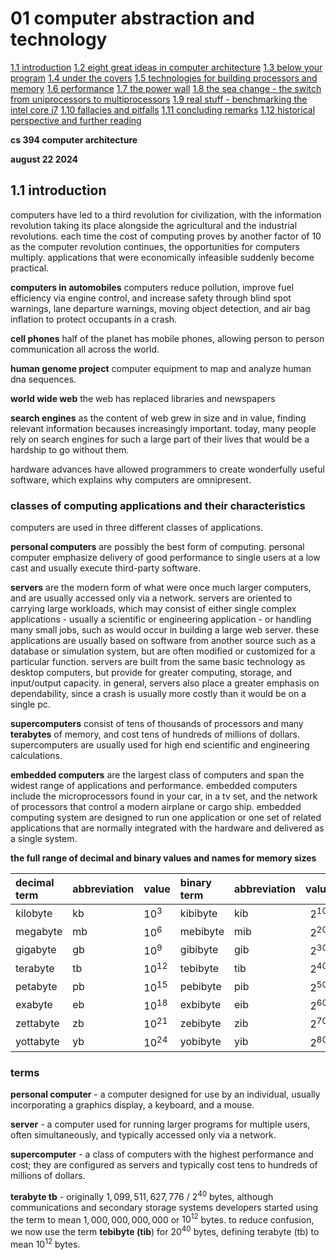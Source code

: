 #  01 computer abstraction and technology

[1.1  introduction](#11introduction) 
[1.2  eight great ideas in computer architecture](#12eight-great-ideas-in-computer-architecture)
[1.3  below your program](#13below-your-program) 
[1.4  under the covers](#14under-the-covers) 
[1.5  technologies for building processors and memory](#15technologies-for-building-processors-and-memory)
[1.6  performance](#16performance) 
[1.7  the power wall](#17the-power-wall) 
[1.8  the sea change -  the switch from uniprocessors to multiprocessors](#18the-sea-change---the-switch-from-uniprocessors-to-multiprocessors) 
[1.9  real stuff -  benchmarking the intel core i7](#19real-stuff---benchmarking-the-intel-core-i7) 
[1.10  fallacies and pitfalls](#110fallacies-and-pitfalls) 
[1.11  concluding remarks](#111concluding-remarks)
[1.12  historical perspective and further reading](#112historical-perspective-and-further-reading) <br>

**cs 394 computer architecture**

**august 22 2024**

##  1.1 introduction

computers have led to a third revolution for civilization, with the information revolution taking its place alongside the agricultural and the industrial revolutions.  each time the cost of computing proves by another factor of 10 as the computer revolution continues, the opportunities for computers multiply.  applications that were economically infeasible suddenly become practical.

**computers in automobiles**  computers reduce pollution, improve fuel efficiency via engine control, and increase safety through blind spot warnings, lane departure warnings, moving object detection, and air bag inflation to protect occupants in a crash.

**cell phones**  half of the planet has mobile phones, allowing person to person communication all across the world.

**human genome project**  computer equipment to map and analyze human dna sequences.  

**world wide web**  the web has replaced libraries and newspapers

**search engines**  as the content of web grew in size and in value, finding relevant information becauses increasingly important.  today, many people rely on search engines for such a large part of their lives that would be a hardship to go without them.

hardware advances have allowed programmers to create wonderfully useful software, which explains why computers are omnipresent.  

###  classes of computing applications and their characteristics

computers are used in three different classes of applications.  

**personal computers** are possibly the best form of computing.  personal computer emphasize delivery of good performance to single users at a low cast and usually execute third-party software.  

**servers** are the modern form of what were once much larger computers, and are usually accessed only via a network.  servers are oriented to carrying large workloads, which may consist of either single complex applications - usually a scientific or engineering application - or handling many small jobs, such as would occur in building a large web server.  these applications are usually based on software from another source such as a database or simulation system, but are often modified or customized for a particular function.  servers are built from the same basic technology as desktop computers, but provide for greater computing, storage, and input/output capacity.  in general, servers also place a greater emphasis on dependability, since a crash is usually more costly than it would be on a single pc.

**supercomputers** consist of tens of thousands of processors and many **terabytes** of memory, and cost tens of hundreds of millions of dollars.  supercomputers are usually used for high end scientific and engineering calculations.  

**embedded computers** are the largest class of computers and span the widest range of applications and performance.  embedded computers include the microprocessors found in your car, in a tv set, and the network of processors that control a modern airplane or cargo ship.  embedded computing system are designed to run one application or one set of related applications that are normally integrated with the hardware and delivered as a single system.


**the full range of decimal and binary values and names for memory sizes**

|  decimal term |  abbreviation  | value      | binary term | abbreviation | value        | % larger |
|:--------------|:---------------|:-----------|:------------|:-------------|:-------------:|:-------:|
| kilobyte      |  kb            | $10^{3 }$  | kibibyte    | kib          |   $2^{10}$   |  2%      |
| megabyte      |  mb            | $10^{6 }$  | mebibyte    | mib          |   $2^{20}$   |  5%      |
| gigabyte      |  gb            | $10^{9 }$  | gibibyte    | gib          |   $2^{30}$   |  7%      |
| terabyte      |  tb            | $10^{12}$  | tebibyte    | tib          |   $2^{40}$   |  10%     |
| petabyte      |  pb            | $10^{15}$  | pebibyte    | pib          |   $2^{50}$   |  13%     |
| exabyte       |  eb            | $10^{18}$  | exbibyte    | eib          |   $2^{60}$   |  15%     |
| zettabyte     |  zb            | $10^{21}$  | zebibyte    | zib          |   $2^{70}$   |  18%     |
| yottabyte     |  yb            | $10^{24}$  | yobibyte    | yib          |   $2^{80}$   |  21%     |


###  terms

**personal computer** -  a computer designed for use by an individual, usually incorporating a graphics display, a keyboard, and a mouse.

**server** -  a computer used for running larger programs for multiple users, often simultaneously, and typically accessed only via a network.

**supercomputer** -  a class of computers with the highest performance and cost; they are configured as servers and typically cost tens to hundreds of millions of dollars.

**terabyte tb** -  originally $1,099,511,627,776$ / $2^{40}$ bytes, although communications and secondary storage systems developers started using the term to mean $1,000,000,000,000$ or $10^{12}$ bytes.  to reduce confusion, we now use the term **tebibyte (tib**) for $20^{40}$ bytes, defining terabyte (tb) to mean $10^{12}$ bytes.



